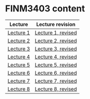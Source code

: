 # FINM3403 content


**Lecture** | **Lecture revision** 
|---|---| 
[Lecture 1](lecture1.html)   | [Lecture 1, revised](revisionLecture1.html)
| [Lecture 2](lecture2.html) | [Lecture 2, revised](revisionLecture2.html)
 [Lecture 3](lecture3.html)  | [Lecture 3, revised](revisionLecture3.html)
 [Lecture 4](Lecture4.html)  | [Lecture 4, revised](revisionLecture4.html)
 [Lecture 5](lecture5.html)  | [Lecture 5, revised](revisionLecture5.html)
 [Lecture 6](lecture6.html)  | [Lecture 6, revised](revisionLecture6.html)
 [Lecture 7](lecture7.html)  | [Lecture 7, revised](revisionLecture7.html)
 [Lecture 8](lecture8.html)  | [Lecture 8, revised](revisionLecture8.html)
